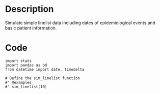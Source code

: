 # Description
Simulate simple linelist data including dates of epidemiological events and basic patient information.

# Code
```
import stats
import pandas as pd
from datetime import date, timedelta

# Define the sim_linelist function
#' @examples
#' sim_linelist(10)

```